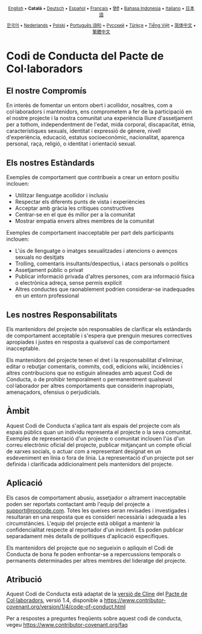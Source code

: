 <div align="center">
<sub>

[English](../../CODE_OF_CONDUCT.md) • <b>Català</b> • [Deutsch](../de/CODE_OF_CONDUCT.md) • [Español](../es/CODE_OF_CONDUCT.md) • [Français](../fr/CODE_OF_CONDUCT.md) • [हिंदी](../hi/CODE_OF_CONDUCT.md) • [Bahasa Indonesia](../id/CODE_OF_CONDUCT.md) • [Italiano](../it/CODE_OF_CONDUCT.md) • [日本語](../ja/CODE_OF_CONDUCT.md)

</sub>
<sub>

[한국어](../ko/CODE_OF_CONDUCT.md) • [Nederlands](../nl/CODE_OF_CONDUCT.md) • [Polski](../pl/CODE_OF_CONDUCT.md) • [Português (BR)](../pt-BR/CODE_OF_CONDUCT.md) • [Русский](../ru/CODE_OF_CONDUCT.md) • [Türkçe](../tr/CODE_OF_CONDUCT.md) • [Tiếng Việt](../vi/CODE_OF_CONDUCT.md) • [简体中文](../zh-CN/CODE_OF_CONDUCT.md) • [繁體中文](../zh-TW/CODE_OF_CONDUCT.md)

</sub>
</div>

# Codi de Conducta del Pacte de Col·laboradors

## El nostre Compromís

En interès de fomentar un entorn obert i acollidor, nosaltres, com a
col·laboradors i mantenidors, ens comprometem a fer de la participació en el nostre projecte i
la nostra comunitat una experiència lliure d'assetjament per a tothom, independentment de l'edat, mida
corporal, discapacitat, ètnia, característiques sexuals, identitat i expressió de gènere,
nivell d'experiència, educació, estatus socioeconòmic, nacionalitat, aparença
personal, raça, religió, o identitat i orientació sexual.

## Els nostres Estàndards

Exemples de comportament que contribueix a crear un entorn positiu
inclouen:

- Utilitzar llenguatge acollidor i inclusiu
- Respectar els diferents punts de vista i experiències
- Acceptar amb gràcia les crítiques constructives
- Centrar-se en el que és millor per a la comunitat
- Mostrar empatia envers altres membres de la comunitat

Exemples de comportament inacceptable per part dels participants inclouen:

- L'ús de llenguatge o imatges sexualitzades i atencions o
  avenços sexuals no desitjats
- Trolling, comentaris insultants/despectius, i atacs personals o polítics
- Assetjament públic o privat
- Publicar informació privada d'altres persones, com ara informació física o electrònica
  adreça, sense permís explícit
- Altres conductes que raonablement podrien considerar-se inadequades en un
  entorn professional

## Les nostres Responsabilitats

Els mantenidors del projecte són responsables de clarificar els estàndards de comportament
acceptable i s'espera que prenguin mesures correctives apropiades i justes en
resposta a qualsevol cas de comportament inacceptable.

Els mantenidors del projecte tenen el dret i la responsabilitat d'eliminar, editar o
rebutjar comentaris, commits, codi, edicions wiki, incidències i altres contribucions
que no estiguin alineades amb aquest Codi de Conducta, o de prohibir temporalment o
permanentment qualsevol col·laborador per altres comportaments que considerin inapropiats,
amenaçadors, ofensius o perjudicials.

## Àmbit

Aquest Codi de Conducta s'aplica tant als espais del projecte com als espais públics
quan un individu representa el projecte o la seva comunitat. Exemples de
representació d'un projecte o comunitat inclouen l'ús d'un correu electrònic oficial del projecte,
publicar mitjançant un compte oficial de xarxes socials, o actuar com a representant designat
en un esdeveniment en línia o fora de línia. La representació d'un projecte pot ser
definida i clarificada addicionalment pels mantenidors del projecte.

## Aplicació

Els casos de comportament abusiu, assetjador o altrament inacceptable poden ser
reportats contactant amb l'equip del projecte a support@roocode.com. Totes les queixes
seran revisades i investigades i resultaran en una resposta que
es consideri necessària i adequada a les circumstàncies. L'equip del projecte està
obligat a mantenir la confidencialitat respecte al reportador d'un incident.
Es poden publicar separadament més detalls de polítiques d'aplicació específiques.

Els mantenidors del projecte que no segueixin o apliquin el Codi de Conducta de bona
fe poden enfrontar-se a repercussions temporals o permanents determinades per altres
membres del lideratge del projecte.

## Atribució

Aquest Codi de Conducta està adaptat de la [versió de Cline][cline_coc] del [Pacte de Col·laboradors][homepage], versió 1.4,
disponible a https://www.contributor-covenant.org/version/1/4/code-of-conduct.html

[cline_coc]: https://github.com/cline/cline/blob/main/CODE_OF_CONDUCT.md
[homepage]: https://www.contributor-covenant.org

Per a respostes a preguntes freqüents sobre aquest codi de conducta, vegeu
https://www.contributor-covenant.org/faq
